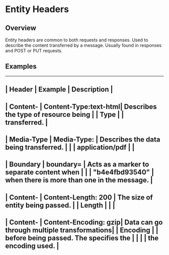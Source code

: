 # Entity Headers

## Overview
Entity headers are common to both requests and responses. Used to describe the content
transferred by a message. Usually found in responses and POST or PUT requests.

## Examples
------------------------------------------------------------------------------------
| Header     | Example               | Description                                 |
------------------------------------------------------------------------------------
| Content-   | Content-Type:text-html| Describes the type of resource being        |
| Type       |                       | transferred.                                |
------------------------------------------------------------------------------------
| Media-Type | Media-Type:           | Describes the data being transferred.       |
|            | application/pdf       |                                             |
------------------------------------------------------------------------------------
| Boundary   | boundary=             | Acts as a marker to separate content when   |
|            | "b4e4fbd93540"        | when there is more than one in the message. |
------------------------------------------------------------------------------------
| Content-   | Content-Length: 200   | The size of entity being passed.            |
| Length     |                       |                                             |
------------------------------------------------------------------------------------
| Content-   | Content-Encoding: gzip| Data can go through multiple transformations|
| Encoding   |                       | before being passed. The specifies the      |
|            |                       | the encoding used.                          |
-----------------------------------------------------------------------------------
